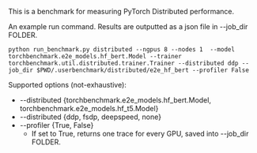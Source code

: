 This is a benchmark for measuring PyTorch Distributed performance. 

An example run command. Results are outputted as a json file in --job_dir FOLDER.
```
python run_benchmark.py distributed --ngpus 8 --nodes 1  --model torchbenchmark.e2e_models.hf_bert.Model --trainer torchbenchmark.util.distributed.trainer.Trainer --distributed ddp --job_dir $PWD/.userbenchmark/distributed/e2e_hf_bert --profiler False
```
Supported options (not-exhaustive):
* --distributed {torchbenchmark.e2e_models.hf_bert.Model, torchbenchmark.e2e_models.hf_t5.Model}  
* --distributed {ddp, fsdp, deepspeed, none}
* --profiler {True, False}
  * If set to True, returns one trace for every GPU, saved into --job_dir FOLDER.
